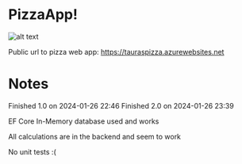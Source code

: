 # PizzaApp!
![alt text](https://github.com/taurasbear/PizzaApp/assets/156223152/de533251-2a52-4bd8-b8c8-965a60ad33f9)

Public url to pizza web app:
https://tauraspizza.azurewebsites.net

# Notes
Finished 1.0 on 2024-01-26 22:46
Finished 2.0 on 2024-01-26 23:39

EF Core In-Memory database used and works

All calculations are in the backend and seem to work

No unit tests :(

